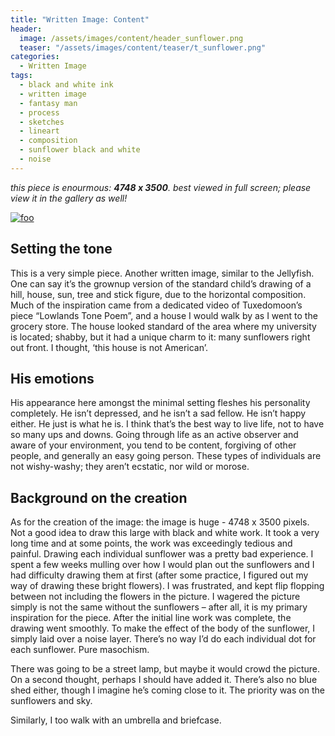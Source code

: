 ```yaml
---
title: "Written Image: Content"
header:
  image: /assets/images/content/header_sunflower.png
  teaser: "/assets/images/content/teaser/t_sunflower.png"
categories:
  - Written Image
tags:
  - black and white ink
  - written image
  - fantasy man
  - process
  - sketches
  - lineart
  - composition
  - sunflower black and white
  - noise
---
```


*this piece is enourmous: **4748 x 3500**. best viewed in full screen; please view it in the gallery as well!*

[![foo](https://stuffostuff.com/assets/images/gallery/sunflowerfall.png)](https://stuffostuff.com/assets/images/gallery/sunflowerfall.png)

## Setting the tone

This is a very simple piece. Another written image, similar to the Jellyfish. One can say it’s the grownup version of the standard child’s drawing of a hill, house, sun, tree and stick figure, due to the horizontal composition. Much of the inspiration came from a dedicated video of Tuxedomoon’s piece “Lowlands Tone Poem”, and a house I would walk by as I went to the grocery store. The house looked standard of the area where my university is located; shabby, but it had a unique charm to it: many sunflowers right out front. I thought, ‘this house is not American’.

## His emotions

His appearance here amongst the minimal setting fleshes his personality completely. He isn’t depressed, and he isn’t a sad fellow. He isn’t happy either. He just is what he is. I think that’s the best way to live life, not to have so many ups and downs. Going through life as an active observer and aware of your environment, you tend to be content, forgiving of other people, and generally an easy going person. These types of individuals are not wishy-washy; they aren’t ecstatic, nor wild or morose. 

## Background on the creation 

As for the creation of the image: the image is huge - 4748 x 3500 pixels. Not a good idea to draw this large with black and white work. It took a very long time and at some points, the work was exceedingly tedious and painful. Drawing each individual sunflower was a pretty bad experience. I spent a few weeks mulling over how I would plan out the sunflowers and I had difficulty drawing them at first (after some practice, I figured out my way of drawing these bright flowers). I was frustrated, and kept flip flopping between not including the flowers in the picture. I wagered the picture simply is not the same without the sunflowers – after all, it is my primary inspiration for the piece. After the initial line work was complete, the drawing went smoothly. To make the effect of the body of the sunflower, I simply laid over a noise layer. There’s no way I’d do each individual dot for each sunflower. Pure masochism.    

There was going to be a street lamp, but maybe it would crowd the picture. On a second thought, perhaps I should have added it. There’s also no blue shed either, though I imagine he’s coming close to it. The priority was on the sunflowers and sky.  

Similarly, I too walk with an umbrella and briefcase.
